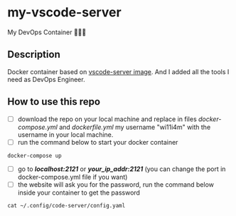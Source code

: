 # my-vscode-server
My DevOps Container 🤖🔥✅

## Description
Docker container based on [vscode-server image](https://hub.docker.com/r/codercom/code-server). And I added all the tools I need as DevOps Engineer.

## How to use this repo
- [ ] download the repo on your local machine and replace in files *docker-compose.yml* and *dockerfile.yml* my username "wi11i4m" with the username in your local machine.
- [ ] run the command below to start your docker container 
```
docker-compose up
```
- [ ] go to ***localhost:2121*** or ***your_ip_addr:2121*** (you can change the port in docker-compose.yml file if you want)
- [ ] the website will ask you for the password, run the command below inside your container to get the password
```
cat ~/.config/code-server/config.yaml
```